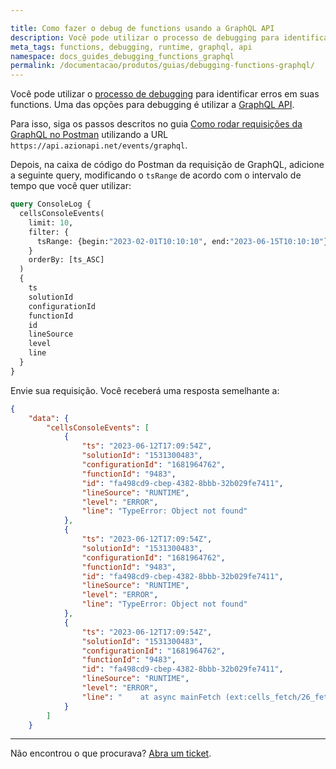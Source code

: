 ```yaml
---

title: Como fazer o debug de functions usando a GraphQL⁠ API
description: Você pode utilizar o processo de debugging para identificar erros em suas functions.
meta_tags: functions, debugging, runtime, graphql, api
namespace: docs_guides_debugging_functions_graphql
permalink: /documentacao/produtos/guias/debugging-functions-graphql/
---
```


Você pode utilizar o [processo de debugging](/pt-br/documentacao/produtos/edge-application/edge-functions/debugging/) para identificar erros em suas functions. Uma das opções para debugging é utilizar a [GraphQL⁠ API](/pt-br/documentacao/produtos/graphql-api/visao-geral/).

Para isso, siga os passos descritos no guia [Como rodar requisições da GraphQL no Postman](/pt-br/documentacao/produtos/guias/consultar-graphql-postman/) utilizando a URL `https://api.azionapi.net/events/graphql`.

Depois, na caixa de código do Postman da requisição de GraphQL, adicione a seguinte query, modificando o `tsRange` de acordo com o intervalo de tempo que você quer utilizar:

```graphql
query ConsoleLog {
  cellsConsoleEvents(
    limit: 10,
    filter: {
      tsRange: {begin:"2023-02-01T10:10:10", end:"2023-06-15T10:10:10"}
    }
    orderBy: [ts_ASC]
  )
  {
    ts
    solutionId
    configurationId
    functionId
    id
    lineSource
    level
    line
  }
}
```

Envie sua requisição. Você receberá uma resposta semelhante a:

```json
{
    "data": {
        "cellsConsoleEvents": [
            {
                "ts": "2023-06-12T17:09:54Z",
                "solutionId": "1531300483",
                "configurationId": "1681964762",
                "functionId": "9483",
                "id": "fa498cd9-cbep-4382-8bbb-32b029fe7411",
                "lineSource": "RUNTIME",
                "level": "ERROR",
                "line": "TypeError: Object not found"
            },
            {
                "ts": "2023-06-12T17:09:54Z",
                "solutionId": "1531300483",
                "configurationId": "1681964762",
                "functionId": "9483",
                "id": "fa498cd9-cbep-4382-8bbb-32b029fe7411",
                "lineSource": "RUNTIME",
                "level": "ERROR",
                "line": "TypeError: Object not found"
            },
            {
                "ts": "2023-06-12T17:09:54Z",
                "solutionId": "1531300483",
                "configurationId": "1681964762",
                "functionId": "9483",
                "id": "fa498cd9-cbep-4382-8bbb-32b029fe7411",
                "lineSource": "RUNTIME",
                "level": "ERROR",
                "line": "    at async mainFetch (ext:cells_fetch/26_fetch.js:266:12)"
            }
        ]
    }
```

---

Não encontrou o que procurava? [Abra um ticket](https://tickets.azion.com/).
